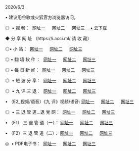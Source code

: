 <p>2020/6/3
<p>• 建议用谷歌或火狐官方浏览器访问。
<p>◎  • 视 频： 
<a href="http://hbr.shirokuriwaki.com/" target="_blank">网址一</a> 　 
<a href="http://hdu.shirokuriwaki.com/" target="_blank">网址二</a> 　 
<a href="http://han.shirokuriwaki.com/b.html" target="_blank">网址三</a>
<a href="https://yadi.sk/d/d0sUeAOpal3njw" target="_blank">　• 云下载 </a></p>
<p>◆ 分 享 网 址 （https://i.acci.ml/ 请 收 藏） </p>

<p>◎•  小 站：  
<a href="http://hbr.shirokuriwaki.com/f.html" target="_blank">网址一</a> 　 
<a href="http://hdu.shirokuriwaki.com/h.html" target="_blank">网址二</a> 　 
<a href="http://han.shirokuriwaki.com/k/" target="_blank">网址三</a></p><p>

<p>◎  • 翻 墙 软 件 ：  
<a href="http://hbr.shirokuriwaki.com/ff/" target="_blank">网址一</a> 　 
<a href="http://hdu.shirokuriwaki.com/s/read/a1_nd.html" target="_blank">网址二</a> 　 
<a href="http://han.shirokuriwaki.com/ff/index.html" target="_blank">网址三</a></p>
<p>◎  • 每 日 新 闻：  
<a href="http://hbr.shirokuriwaki.com/day/" target="_blank">网址一</a> 　 
<a href="http://hdu.shirokuriwaki.com/day/" target="_blank">网址二</a> 　 
<a href="http://han.shirokuriwaki.com/day/index.html" target="_blank">网址三</a></p>
<p>◎   • 短 波 分 享：  
<a href="http://hbr.shirokuriwaki.com/h/" target="_blank">网址一</a> 　 
<a href="http://hdu.shirokuriwaki.com/h/" target="_blank">网址二</a> 　 
<a href="http://han.shirokuriwaki.com/h/index.html" target="_blank">网址三</a></p>
<p>◎   • 九 评.三 退：  
<a href="http://hbr.shirokuriwaki.com/t/" target="_blank">网址一</a> 　 
<a href="http://hdu.shirokuriwaki.com/v2/index.html" target="_blank">网址二</a> 　 
<a href="http://han.shirokuriwaki.com/tt/index.html" target="_blank">网址三</a> 　</p>
<p>  • （E2_视频/语音）《九 评》视频/语音: 
<a href="http://hbr.shirokuriwaki.com/7738.html" target="_blank">网址一</a> 　 
<a href="http://hdu.shirokuriwaki.com/7614.html" target="_blank">网址二</a> 　 
<a href="http://han.shirokuriwaki.com/7633.html" target="_blank">网址三</a></p>
<p>◎   • 三 退 管 道...退 党 网：  
<a href="http://hbr.shirokuriwaki.com/go/td1.html" target="_blank">网址一</a> 　 
<a href="http://hdu.shirokuriwaki.com/go/td2.html" target="_blank">网址二</a> 　 
<a href="http://han.shirokuriwaki.com/go/td3.html" target="_blank">网址三</a></p>
<p>  • （F1） 三 退 管 道（一）： 
<a href="http://hbr.shirokuriwaki.com/dd/" target="_blank">网址一</a> 　 
<a href="http://hdu.shirokuriwaki.com/s/read/a1_tdx.html" target="_blank">网址二</a> 　 
<a href="http://han.shirokuriwaki.com/dd/" target="_blank">网址三</a></p>
<p>  • （F2）三 退 管 道（二）： 
<a href="http://hdu.shirokuriwaki.com/d/" target="_blank">网址一</a> 　 
<a href="http://hbr.shirokuriwaki.com/d/index.html" target="_blank">网址二</a> 　 
<a href="http://han.shirokuriwaki.com/d/" target="_blank">网址三</a></p>
<p>◎   • PDF电子书：  
<a href="http://hbr.shirokuriwaki.com/p/" target="_blank">网址一</a> 　 
<a href="http://hdu.shirokuriwaki.com/p/index.html" target="_blank">网址二</a> 　 
<a href="http://han.shirokuriwaki.com/p/" target="_blank">网址三</a></p>
